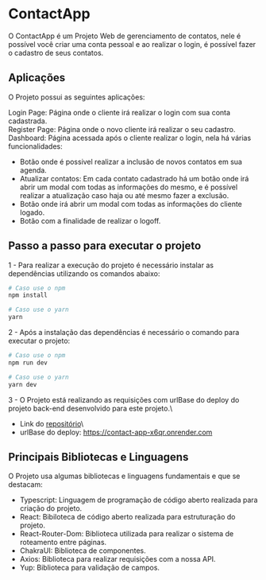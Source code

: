 # ContactApp

O ContactApp é um Projeto Web de gerenciamento de contatos, nele é possível você criar uma conta pessoal
e ao realizar o login, é possível fazer o cadastro de seus contatos.

## Aplicações

O Projeto possui as seguintes aplicações:

Login Page: Página onde o cliente irá realizar o login com sua conta cadastrada.\
Register Page: Página onde o novo cliente irá realizar o seu cadastro.\
Dashboard: Página acessada após o cliente realizar o login, nela há várias funcionalidades:
  - Botão onde é possivel realizar a inclusão de novos contatos em sua agenda.
  - Atualizar contatos: Em cada contato cadastrado há um botão onde irá abrir um modal com todas as informações do mesmo,
e é possível realizar a atualização caso haja ou até mesmo fazer a exclusão.
  - Botão onde irá abrir um modal com todas as informações do cliente logado.
  - Botão com a finalidade de realizar o logoff.

## Passo a passo para executar o projeto

1 - Para realizar a execução do projeto é necessário instalar as dependências utilizando os comandos abaixo:
```bash
# Caso use o npm
npm install

# Caso use o yarn
yarn
```

2 - Após a instalação das dependências é necessário o comando para executar o projeto:
```bash
# Caso use o npm
npm run dev

# Caso use o yarn
yarn dev
```

3 - O Projeto está realizando as requisições com urlBase do deploy do projeto back-end desenvolvido para este projeto.\
  - Link do [repositório](https://github.com/Lisboaseyth/back-project-kenzie)\
  - urlBase do deploy: https://contact-app-x6qr.onrender.com
 
## Principais Bibliotecas e Linguagens

O Projeto usa algumas bibliotecas e linguagens fundamentais e que se destacam:

  - Typescript: Linguagem de programação de código aberto realizada para criação do projeto.
  - React: Bibiloteca de código aberto realizada para estruturação do projeto.
  - React-Router-Dom: Biblioteca utilizada para realizar o sistema de roteamento entre páginas.
  - ChakraUI: Biblioteca de componentes.
  - Axios: Biblioteca para realizar requisições com a nossa API.
  - Yup: Biblioteca para validação de campos.
